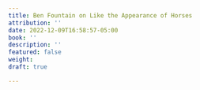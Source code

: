 ```yaml
---
title: Ben Fountain on Like the Appearance of Horses
attribution: ''
date: 2022-12-09T16:58:57-05:00
book: ''
description: ''
featured: false
weight: 
draft: true

---
```

